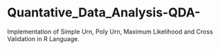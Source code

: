 # Quantative_Data_Analysis-QDA-

Implementation of Simple Urn, Poly Urn, Maximum Likelihood and Cross Validation in R Language.
